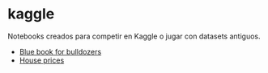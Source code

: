 # kaggle
Notebooks creados para competir en Kaggle o jugar con datasets antiguos.

* [Blue book for bulldozers](https://nbviewer.jupyter.org/github/pyjaime/kaggle/blob/master/bluebook-for-bulldozers/bluebook-for-bulldozers.ipynb)
* [House prices](https://nbviewer.jupyter.org/github/pyjaime/kaggle/blob/master/house-prices-advanced-regression-techniques/house-prices.ipynb)
